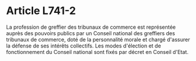 # Article L741-2

La profession de greffier des tribunaux de commerce est représentée auprès des pouvoirs publics par un Conseil national des greffiers des tribunaux de commerce, doté de la personnalité morale et chargé d'assurer la défense de ses intérêts collectifs.   Les modes d'élection et de fonctionnement du Conseil national sont fixés par décret en Conseil d'Etat.